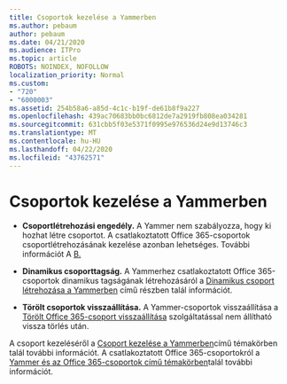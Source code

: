 ```yaml
---
title: Csoportok kezelése a Yammerben
ms.author: pebaum
author: pebaum
ms.date: 04/21/2020
ms.audience: ITPro
ms.topic: article
ROBOTS: NOINDEX, NOFOLLOW
localization_priority: Normal
ms.custom:
- "720"
- "6000003"
ms.assetid: 254b58a6-a85d-4c1c-b19f-de61b8f9a227
ms.openlocfilehash: 439ac70683bb0bc6812de7a2919fb808ea034281
ms.sourcegitcommit: 631cbb5f03e5371f0995e976536d24e9d13746c3
ms.translationtype: MT
ms.contentlocale: hu-HU
ms.lasthandoff: 04/22/2020
ms.locfileid: "43762571"
---
```

# <a name="manage-groups-in-yammer"></a>Csoportok kezelése a Yammerben

- **Csoportlétrehozási engedély.** A Yammer nem szabályozza, hogy ki hozhat létre csoportot. A csatlakoztatott Office 365-csoportok csoportlétrehozásának kezelése azonban lehetséges. További információt A [B.](https://docs.microsoft.com/office365/admin/create-groups/manage-creation-of-groups)

- **Dinamikus csoporttagság.** A Yammerhez csatlakoztatott Office 365-csoportok dinamikus tagságának létrehozásáról a [Dinamikus csoport létrehozása a Yammerben](https://docs.microsoft.com/yammer/manage-yammer-groups/create-a-dynamic-group) című részben talál információt.

- **Törölt csoportok visszaállítása.** A Yammer-csoportok visszaállítása a [Törölt Office 365-csoport visszaállítása](https://docs.microsoft.com/office365/admin/create-groups/restore-deleted-group) szolgáltatással nem állítható vissza törlés után.

A csoport kezeléséről a [Csoport kezelése a Yammerben](https://support.office.com/article/Manage-a-group-in-Yammer-6e05c6d6-5548-4c88-89cd-e6757a514ef2)című témakörben talál további információt. A csatlakoztatott Office 365-csoportokról a [Yammer és az Office 365-csoportok című témakörben](https://docs.microsoft.com/yammer/manage-yammer-groups/yammer-and-office-365-groups)talál további információt.
  